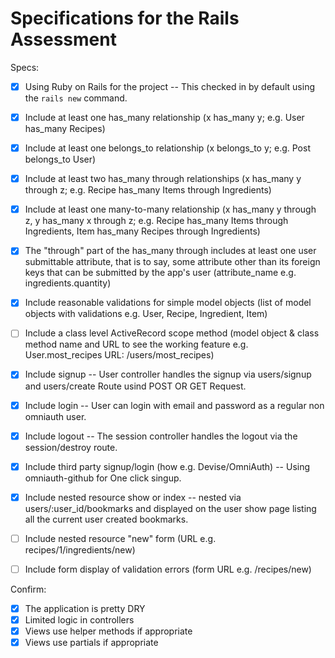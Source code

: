# Specifications for the Rails Assessment

Specs:
- [x] Using Ruby on Rails for the project -- This checked in by default using the `rails new` command.

- [x] Include at least one has_many relationship (x has_many y; e.g. User has_many Recipes) 
- [x] Include at least one belongs_to relationship (x belongs_to y; e.g. Post belongs_to User)
- [x] Include at least two has_many through relationships (x has_many y through z; e.g. Recipe has_many Items through Ingredients)
- [x] Include at least one many-to-many relationship (x has_many y through z, y has_many x through z; e.g. Recipe has_many Items through Ingredients, Item has_many Recipes through Ingredients)
- [x] The "through" part of the has_many through includes at least one user submittable attribute, that is to say, some attribute other than its foreign keys that can be submitted by the app's user (attribute_name e.g. ingredients.quantity)
- [x] Include reasonable validations for simple model objects (list of model objects with validations e.g. User, Recipe, Ingredient, Item)
- [ ] Include a class level ActiveRecord scope method (model object & class method name and URL to see the working feature e.g. User.most_recipes URL: /users/most_recipes)

- [x] Include signup -- User controller handles the signup via users/signup and users/create Route usind POST OR GET Request.
- [x] Include login -- User can login with email and password as a regular non omniauth user.
- [x] Include logout -- The session controller handles the logout via the session/destroy route.
- [x] Include third party signup/login (how e.g. Devise/OmniAuth) -- Using omniauth-github for One click singup.
- [x] Include nested resource show or index -- nested via users/:user_id/bookmarks and displayed on the user show page listing all the current user created bookmarks.

- [ ] Include nested resource "new" form (URL e.g. recipes/1/ingredients/new)
- [ ] Include form display of validation errors (form URL e.g. /recipes/new)

Confirm:
- [x] The application is pretty DRY
- [x] Limited logic in controllers
- [x] Views use helper methods if appropriate
- [x] Views use partials if appropriate